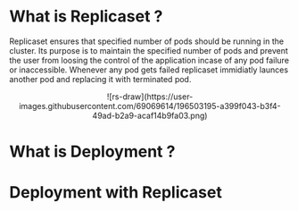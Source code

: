 # What is Replicaset ?

Replicaset ensures that specified number of pods should be running in the cluster. Its purpose is to maintain the specified number of pods and prevent the user from loosing the control of the application incase of any pod failure or inaccessible. Whenever any pod gets failed replicaset immidiatly launces another pod and replacing it with terminated pod.

<center>![rs-draw](https://user-images.githubusercontent.com/69069614/196503195-a399f043-b3f4-49ad-b2a9-acaf14b9fa03.png)</center>


# What is Deployment ?



# Deployment with Replicaset




